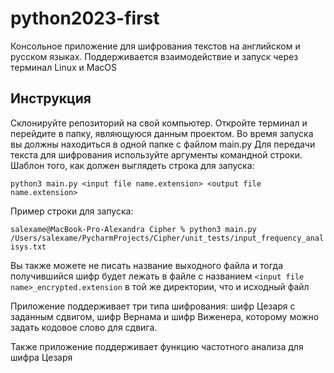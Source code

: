 # python2023-first

Консольное приложение для шифрования текстов на английском и русском языках. Поддерживается взаимодействие и запуск через терминал Linux и MacOS

## Инструкция

Склонируйте репозиторий на свой компьютер. Откройте терминал и перейдите в папку, являющуюся данным проектом. Во время запуска вы должны находиться в одной папке с файлом main.py
Для передачи текста для шифрования используйте аргументы командной строки. Шаблон того, как должен выглядеть строка для запуска: 

`python3 main.py <input file name.extension> <output file name.extension>`

Пример строки для запуска: 

`salexame@MacBook-Pro-Alexandra Cipher % python3 main.py /Users/salexame/PycharmProjects/Cipher/unit_tests/input_frequency_analisys.txt`

Вы также можете не писать название выходного файла и тогда получившийся шифр будет лежать в файле с названием `<input file name>_encrypted.extension` в той же директории, что и исходный файл

Приложение поддерживает три типа шифрования: шифр Цезаря с заданным сдвигом, шифр Вернама и шифр Виженера, которому можно задать кодовое слово для сдвига.

Также приложение поддерживает функцию частотного анализа для шифра Цезаря


